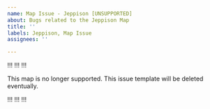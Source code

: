 ```yaml
---
name: Map Issue - Jeppison [UNSUPPORTED]
about: Bugs related to the Jeppison Map
title: ''
labels: Jeppison, Map Issue
assignees: ''

---
```


!!! !!! !!!

This map is no longer supported. This issue template will be deleted eventually.

!!! !!! !!!
